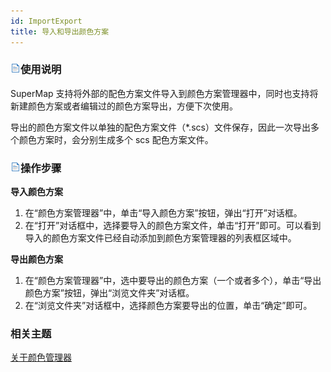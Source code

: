 ```yaml
---
id: ImportExport
title: 导入和导出颜色方案
---
```

### ![](../../img/read.gif)使用说明

SuperMap 支持将外部的配色方案文件导入到颜色方案管理器中，同时也支持将新建颜色方案或者编辑过的颜色方案导出，方便下次使用。

导出的颜色方案文件以单独的配色方案文件（*.scs）文件保存，因此一次导出多个颜色方案时，会分别生成多个 scs 配色方案文件。

### ![](../../img/read.gif)操作步骤

**导入颜色方案**

  1. 在“颜色方案管理器”中，单击“导入颜色方案”按钮，弹出“打开”对话框。 
  2. 在“打开”对话框中，选择要导入的颜色方案文件，单击“打开”即可。可以看到导入的颜色方案文件已经自动添加到颜色方案管理器的列表框区域中。

**导出颜色方案**

  1. 在“颜色方案管理器”中，选中要导出的颜色方案（一个或者多个），单击“导出颜色方案”按钮，弹出“浏览文件夹”对话框。
  2. 在“浏览文件夹”对话框中，选择颜色方案要导出的位置，单击“确定”即可。

### 相关主题

 [关于颜色管理器](ColorRampManager)


